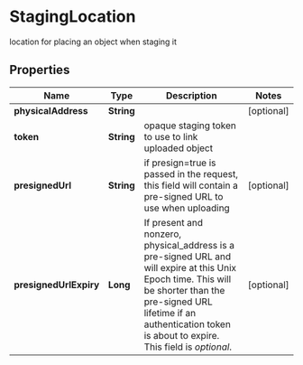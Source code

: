

# StagingLocation

location for placing an object when staging it

## Properties

| Name | Type | Description | Notes |
|------------ | ------------- | ------------- | -------------|
|**physicalAddress** | **String** |  |  [optional] |
|**token** | **String** | opaque staging token to use to link uploaded object |  |
|**presignedUrl** | **String** | if presign&#x3D;true is passed in the request, this field will contain a pre-signed URL to use when uploading |  [optional] |
|**presignedUrlExpiry** | **Long** | If present and nonzero, physical_address is a pre-signed URL and will expire at this Unix Epoch time.  This will be shorter than the pre-signed URL lifetime if an authentication token is about to expire.  This field is *optional*.  |  [optional] |



